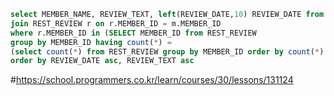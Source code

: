 ```SQL
select MEMBER_NAME, REVIEW_TEXT, left(REVIEW_DATE,10) REVIEW_DATE from MEMBER_PROFILE m
join REST_REVIEW r on r.MEMBER_ID = m.MEMBER_ID
where r.MEMBER_ID in (SELECT MEMBER_ID from REST_REVIEW 
group by MEMBER_ID having count(*) = 
(select count(*) from REST_REVIEW group by MEMBER_ID order by count(*) desc limit 1))
order by REVIEW_DATE asc, REVIEW_TEXT asc
```
#https://school.programmers.co.kr/learn/courses/30/lessons/131124
